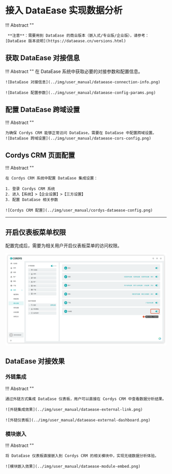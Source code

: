# 接入 DataEase 实现数据分析
!!! Abstract ""

     **注意**：需要用到 DataEase 的商业版本（嵌入式/专业版/企业版），请参考：[DataEase 版本说明](https://dataease.cn/versions.html)

## 获取 DataEase 对接信息

!!! Abstract ""
    在 DataEase 系统中获取必要的对接参数和配置信息。

    ![DataEase 对接信息](../img/user_manual/dataease-connection-info.png)

    ![DataEase 配置参数](../img/user_manual/dataease-config-params.png)


## 配置 DataEase 跨域设置

!!! Abstract ""

    为确保 Cordys CRM 能够正常访问 DataEase，需要在 DataEase 中配置跨域设置。
    ![DataEase 跨域设置](../img/user_manual/dataease-cors-config.png)

## Cordys CRM 页面配置

!!! Abstract ""

    在 Cordys CRM 系统中配置 DataEase 集成设置：

    1. 登录 Cordys CRM 系统
    2. 进入【系统】>【企业设置】>【三方设置】
    3. 配置 DataEase 相关参数

    ![Cordys CRM 配置](../img/user_manual/cordys-dataease-config.png)

---

## 开启仪表板菜单权限

配置完成后，需要为相关用户开启仪表板菜单的访问权限。

![仪表板权限设置](../img/user_manual/dashboard-permissions.png)


## DataEase 对接效果

### 外链集成
!!! Abstract ""

    通过外链方式集成 DataEase 仪表板，用户可以直接在 Cordys CRM 中查看数据分析结果。

    ![外链集成效果](../img/user_manual/dataease-external-link.png)

    ![外链仪表板](../img/user_manual/dataease-external-dashboard.png)

### 模块嵌入
!!! Abstract ""

    将 DataEase 仪表板直接嵌入到 Cordys CRM 的相关模块中，实现无缝数据分析体验。

    ![模块嵌入效果](../img/user_manual/dataease-module-embed.png)